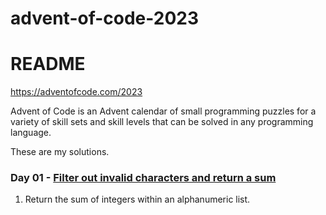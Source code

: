 # advent-of-code-2023 #
# README #

https://adventofcode.com/2023

Advent of Code is an Advent calendar of small programming puzzles for a variety of skill sets and skill levels that can be solved in any programming language.

These are my solutions.

### Day 01 - [Filter out invalid characters and return a sum](https://adventofcode.com/2023/day/1)
1. Return the sum of integers within an alphanumeric list.

